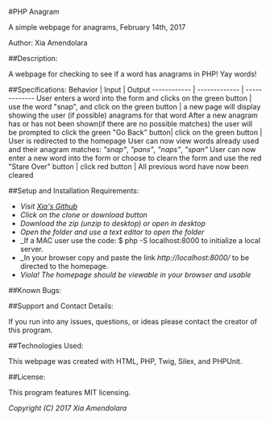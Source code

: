 #PHP Anagram

A simple webpage for anagrams, February 14th, 2017

Author: Xia Amendolara

##Description:

A webpage for checking to see if a word has anagrams in PHP! Yay words!


##Specifications:
Behavior | Input | Output
------------ | ------------- | -------------
User enters a word into the form and clicks on the green button  | use the word "snap", and click on the green button | a new page will display showing the user (if possible) anagrams for that word
After a new anagram has or has not been shown(if there are no possible matches) the user will be prompted to click the green "Go Back" button| click on the green button | User is redirected to the homepage User can now view words already used and their anagram matches:  _"snap"_,   _"pans"_,   _"naps"_,   _"span"_
User can now enter a new word into the form or choose to clearn the form and use the red "Stare Over" button | click red button | All previous word have now been cleared


##Setup and Installation Requirements:

* _Visit [Xia's Github](https://github.com/Xesme/address-book.git)_
* _Click on the clone or download button_
* _Download the zip (unzip to desktop) or open in desktop_
* _Open the folder and use a text editor to open the folder_
* _If a MAC user use the code: $ php -S localhost:8000 to initialize                 a local server.
* _In your browser copy and paste the link *http://localhost:8000/* to be directed to the homepage.
* _Viola! The homepage should be viewable in your browser and usable_

##Known Bugs:



##Support and Contact Details:

If you run into any issues, questions, or ideas please contact the creator of this program.

##Technologies Used:

This webpage was created with HTML, PHP, Twig, Silex, and PHPUnit.

##License:

This program features MIT licensing.

*Copyright (C) 2017 Xia Amendolara*

